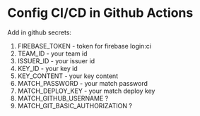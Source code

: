 # Config CI/CD in Github Actions

Add in github secrets:

1. FIREBASE_TOKEN - token for firebase login:ci
2. TEAM_ID - your team id
3. ISSUER_ID - your issuer id
4. KEY_ID - your key id
5. KEY_CONTENT - your key content
6. MATCH_PASSWORD - your match password
7. MATCH_DEPLOY_KEY - your match deploy key
8. MATCH_GITHUB_USERNAME ?
9. MATCH_GIT_BASIC_AUTHORIZATION ?
